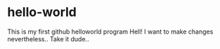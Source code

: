 # hello-world
This is my first github helloworld program
Hell! I want to make changes nevertheless.. 
Take it dude..
